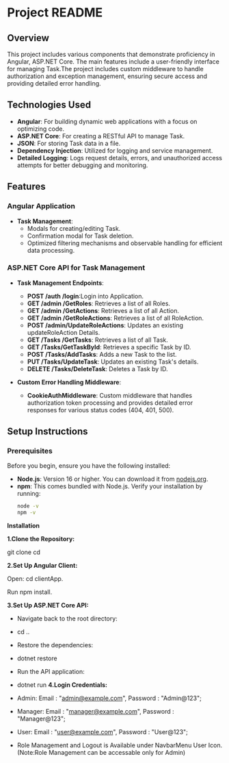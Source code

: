 # Project README

## Overview

This project includes various components that demonstrate proficiency in Angular, ASP.NET Core. The main features include a user-friendly interface for managing Task.The project includes custom middleware to handle authorization and exception management, ensuring secure access and providing detailed error handling.

## Technologies Used

- **Angular**: For building dynamic web applications with a focus on optimizing code.
- **ASP.NET Core**: For creating a RESTful API to manage Task.
- **JSON**: For storing Task data in a file.
- **Dependency Injection**: Utilized for logging and service management.
- **Detailed Logging**: Logs request details, errors, and unauthorized access attempts for better debugging and monitoring.

## Features

### Angular Application

- **Task Management**:
  - Modals for creating/editing Task.
  - Confirmation modal for Task deletion.
  - Optimized filtering mechanisms and observable handling for efficient data processing.

### ASP.NET Core API for Task Management


- **Task Management Endpoints**:
  - **POST /auth /login**:Login into Application.
  - **GET /admin /GetRoles**: Retrieves a list of all Roles.
  - **GET /admin /GetActions**: Retrieves a list of all Action.
  - **GET /admin /GetRoleActions**: Retrieves a list of all RoleAction.
  - **POST /admin/UpdateRoleActions**: Updates an existing updateRoleAction Details.
  - **GET /Tasks /GetTasks**: Retrieves a list of all Task.
  - **GET /Tasks/GetTaskById**: Retrieves a specific Task by ID.
  - **POST /Tasks/AddTasks**: Adds a new Task to the list.
  - **PUT /Tasks/UpdateTask**: Updates an existing Task's details.
  - **DELETE /Tasks/DeleteTask**: Deletes a Task by ID.

- **Custom Error Handling Middleware**:
  - **CookieAuthMiddleware**: Custom middleware that handles authorization token processing and provides detailed error responses for various status codes (404, 401, 500).

## Setup Instructions

### Prerequisites

Before you begin, ensure you have the following installed:

- **Node.js**: Version 16 or higher. You can download it from [nodejs.org](https://nodejs.org/).
- **npm**: This comes bundled with Node.js. Verify your installation by running:
  ```bash
  node -v
  npm -v

**Installation**

**1.Clone the Repository:**

git clone <repository-url>
cd <repository-folder>

**2.Set Up Angular Client:**

Open:
cd clientApp.

Run
npm install.

**3.Set Up ASP.NET Core API:**

 - Navigate back to the root directory:

- cd ..

- Restore the dependencies:

- dotnet restore

-  Run the API application:

- dotnet run
**4.Login Credentials:**
- Admin:   Email : "admin@example.com", Password : "Admin@123";
- Manager:   Email : "manager@example.com", Password : "Manager@123";
- User:   Email : "user@example.com", Password : "User@123";
- Role Management and Logout is Available  under NavbarMenu User Icon.(Note:Role Management can be accessable only for  Admin)



